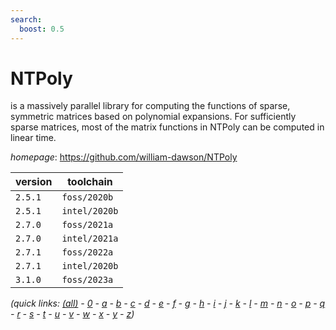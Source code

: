 ```yaml
---
search:
  boost: 0.5
---
```

# NTPoly

is a massively parallel library for computing the functions of sparse, symmetric matrices based on  polynomial expansions. For sufficiently sparse matrices, most of the matrix functions  in NTPoly can be computed in linear time.

*homepage*: <https://github.com/william-dawson/NTPoly>

version | toolchain
--------|----------
``2.5.1`` | ``foss/2020b``
``2.5.1`` | ``intel/2020b``
``2.7.0`` | ``foss/2021a``
``2.7.0`` | ``intel/2021a``
``2.7.1`` | ``foss/2022a``
``2.7.1`` | ``intel/2020b``
``3.1.0`` | ``foss/2023a``


*(quick links: [(all)](../index.md) - [0](../0/index.md) - [a](../a/index.md) - [b](../b/index.md) - [c](../c/index.md) - [d](../d/index.md) - [e](../e/index.md) - [f](../f/index.md) - [g](../g/index.md) - [h](../h/index.md) - [i](../i/index.md) - [j](../j/index.md) - [k](../k/index.md) - [l](../l/index.md) - [m](../m/index.md) - [n](../n/index.md) - [o](../o/index.md) - [p](../p/index.md) - [q](../q/index.md) - [r](../r/index.md) - [s](../s/index.md) - [t](../t/index.md) - [u](../u/index.md) - [v](../v/index.md) - [w](../w/index.md) - [x](../x/index.md) - [y](../y/index.md) - [z](../z/index.md))*

